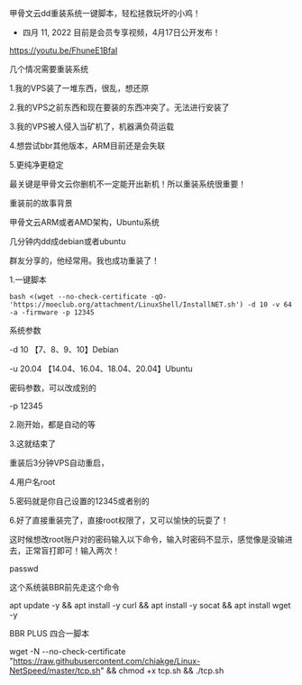 甲骨文云dd重装系统一键脚本，轻松拯救玩坏的小鸡！
- 四月 11, 2022
目前是会员专享视频，4月17日公开发布！

https://youtu.be/FhuneE1BfaI














几个情况需要重装系统

1.我的VPS装了一堆东西，很乱，想还原

2.我的VPS之前东西和现在要装的东西冲突了。无法进行安装了

3.我的VPS被人侵入当矿机了，机器满负荷运载

4.想尝试bbr其他版本，ARM目前还是会失联

5.更纯净更稳定

最关键是甲骨文云你删机不一定能开出新机！所以重装系统很重要！





重装前的故事背景

甲骨文云ARM或者AMD架构，Ubuntu系统

几分钟内dd成debian或者ubuntu

群友分享的，他经常用。我也成功重装了！





1.一键脚本

```
bash <(wget --no-check-certificate -qO- 'https://moeclub.org/attachment/LinuxShell/InstallNET.sh') -d 10 -v 64 -a -firmware -p 12345
```



系统参数

-d 10  【7、8、9、10】Debian

-u 20.04  【14.04、16.04、18.04、20.04】Ubuntu



密码参数，可以改成别的

-p 12345





2.刚开始，都是自动的等


















3.这就结束了


















重装后3分钟VPS自动重启，



4.用户名root





5.密码就是你自己设置的12345或者别的








6.好了直接重装完了，直接root权限了，又可以愉快的玩耍了！










这时候想改root账户对的密码输入以下命令，输入时密码不显示，感觉像是没输进去，正常盲打即可！输入两次！

passwd




这个系统装BBR前先走这个命令

apt update -y && apt install -y curl && apt install -y socat && apt install wget -y



BBR PLUS 四合一脚本

wget -N --no-check-certificate "https://raw.githubusercontent.com/chiakge/Linux-NetSpeed/master/tcp.sh" && chmod +x tcp.sh && ./tcp.sh
